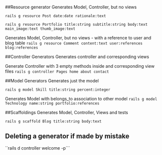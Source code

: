 
##Resource generator
Generates Model, Controller, but no views

```rails g resource Post date:date rationale:text```

```rails g resource Portfolio title:string subtitle:string body:text main_image:text thumb_image:text```

Generates Model, Controller, but no views - with a reference to user and blog table
```rails g resource Comment content:text user:references blog:references```


##Controller Generators
Generates controller and corresponding views

Generate Controller with 3 empty methods inside and corresponding view files
```rails g controller Pages home about contact```


##Model Generators
Generates just the model

```rails g model Skill title:string percent:integer```

Generates Model with belongs_to association to other model
```rails g model Technology name:string portfolio:references```


##Scaffoldings
Generates Model, Controller, Views and tests

```rails g scaffold Blog title:string body:text```


## Deleting a generator if made by mistake

``rails d controller welcome -p```